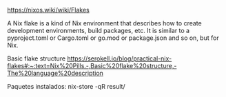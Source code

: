 https://nixos.wiki/wiki/Flakes

A Nix flake is a kind of Nix environment that describes how to create development environments, build packages, etc.
It is similar to a pyproject.toml or Cargo.toml or go.mod or package.json and so on, but for Nix.

Basic flake structure
https://serokell.io/blog/practical-nix-flakes#:~:text=Nix%20Pills.-,Basic%20flake%20structure,-The%20language%20description


Paquetes instalados:
nix-store -qR result/
